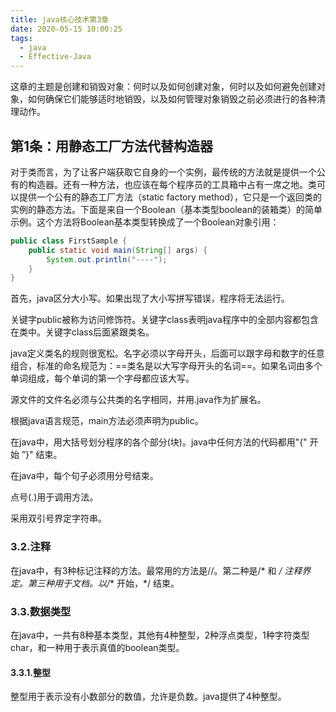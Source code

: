 ```yaml
---
title: java核心技术第3章
date: 2020-05-15 10:00:25
tags:
  - java
  - Effective-Java
---
```


这章的主题是创建和销毁对象：何时以及如何创建对象，何时以及如何避免创建对象，如何确保它们能够适时地销毁，以及如何管理对象销毁之前必须进行的各种清理动作。
 
<!--more-->

## 第1条：用静态工厂方法代替构造器

对于类而言，为了让客户端获取它自身的一个实例，最传统的方法就是提供一个公有的构造器。还有一种方法，也应该在每个程序员的工具箱中占有一席之地。类可以提供一个公有的静态工厂方法（static factory method），它只是一个返回类的实例的静态方法。下面是来自一个Boolean（基本类型boolean的装箱类）的简单示例。这个方法将Boolean基本类型转换成了一个Boolean对象引用：

```java
public class FirstSample {
    public static void main(String[] args) {
        System.out.println("----");
    }
}
```

首先，java区分大小写。如果出现了大小写拼写错误，程序将无法运行。

关键字public被称为访问修饰符。关键字class表明java程序中的全部内容都包含在类中。关键字class后面紧跟类名。

java定义类名的规则很宽松。名字必须以字母开头，后面可以跟字母和数字的任意组合，标准的命名规范为：==类名是以大写字母开头的名词==。如果名词由多个单词组成，每个单词的第一个字母都应该大写。

源文件的文件名必须与公共类的名字相同，并用.java作为扩展名。

根据java语言规范，main方法必须声明为public。

在java中，用大括号划分程序的各个部分(块)。java中任何方法的代码都用"{" 开始  ”}" 结束。

在java中，每个句子必须用分号结束。

点号(.)用于调用方法。

采用双引号界定字符串。

### 3.2.注释

在java中，有3种标记注释的方法。最常用的方法是//。第二种是/* 和 */ 注释界定。第三种用于文档。以/** 开始，*/ 结束。

### 3.3.数据类型

在java中，一共有8种基本类型，其他有4种整型，2种浮点类型，1种字符类型char，和一种用于表示真值的boolean类型。

#### 3.3.1.整型

整型用于表示没有小数部分的数值，允许是负数。java提供了4种整型。
